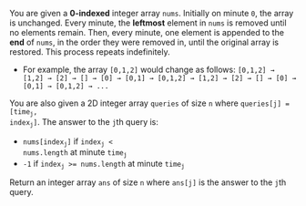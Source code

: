 You are given a **0-indexed** integer array `nums`. Initially on minute `0`, the array is unchanged. Every minute, the **leftmost** element in `nums` is removed until no elements remain. Then, every minute, one element is appended to the **end** of `nums`, in the order they were removed in, until the original array is restored. This process repeats indefinitely.

- For example, the array `[0,1,2]` would change as follows: `[0,1,2] → [1,2] → [2] → [] → [0] → [0,1] → [0,1,2] → [1,2] → [2] → [] → [0] → [0,1] → [0,1,2] → ...`

You are also given a 2D integer array `queries` of size `n` where <code>queries[j] = [time<sub>j</sub>, index<sub>j</sub>]</code>. The answer to the `j`th query is:

- <code>nums[index<sub>j</sub>]</code> if <code>index<sub>j</sub> &lt; nums.length</code> at minute <code>time<sub>j</sub></code>
- `-1` if <code>index<sub>j</sub> >= nums.length</code> at minute <code>time<sub>j</sub></code>

Return an integer array `ans` of size `n` where `ans[j]` is the answer to the `j`th query.